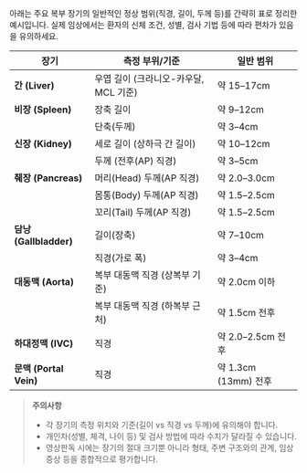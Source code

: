 아래는 주요 복부 장기의 일반적인 정상 범위(직경, 길이, 두께 등)를 간략히 표로 정리한 예시입니다. 실제 임상에서는 환자의 신체 조건, 성별, 검사 기법 등에 따라 편차가 있음을 유의하세요.

|**장기**|**측정 부위/기준**|**일반 범위**|
|---|---|---|
|**간 (Liver)**|우엽 길이 (크라니오-카우달, MCL 기준)|약 15–17cm|
|**비장 (Spleen)**|장축 길이|약 9–12cm|
||단축(두께)|약 3–4cm|
|**신장 (Kidney)**|세로 길이 (상하극 간 길이)|약 10–12cm|
||두께 (전후(AP) 직경)|약 3–5cm|
|**췌장 (Pancreas)**|머리(Head) 두께(AP 직경)|약 2.0–3.0cm|
||몸통(Body) 두께(AP 직경)|약 1.5–2.5cm|
||꼬리(Tail) 두께(AP 직경)|약 1.5–2.5cm|
|**담낭 (Gallbladder)**|길이(장축)|약 7–10cm|
||직경(가로 폭)|약 3–4cm|
|**대동맥 (Aorta)**|복부 대동맥 직경 (상복부 기준)|약 2.0cm 이하|
||복부 대동맥 직경 (하복부 근처)|약 1.5cm 전후|
|**하대정맥 (IVC)**|직경|약 2.0–2.5cm 전후|
|**문맥 (Portal Vein)**|직경|약 1.3cm (13mm) 전후|

> **주의사항**
> 
> - 각 장기의 측정 위치와 기준(길이 vs 직경 vs 두께)에 유의해야 합니다.
> - 개인차(성별, 체격, 나이 등) 및 검사 방법에 따라 수치가 달라질 수 있습니다.
> - 영상판독 시에는 장기의 절대 크기뿐 아니라 형태, 주변 구조와의 관계, 임상 증상 등을 종합적으로 평가합니다.